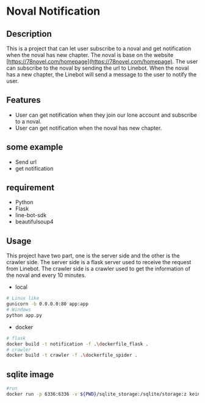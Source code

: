 # Noval Notification

## Description
This is a project that can let user subscribe to a noval and get notification when the noval has new chapter.
The noval is base on the website [https://78novel.com/homepage](https://78novel.com/homepage). 
The user can subscribe to the noval by sending the url to Linebot. 
When the noval has a new chapter, the Linebot will send a message to the user to notify the user.
## Features
- User can get notification when they join our lone account and subscribe to a noval.
- User can get notification when the noval has new chapter.
## some example
- Send url 
- get notification
## requirement
- Python 
- Flask
- line-bot-sdk
- beautifulsoup4
## Usage
This project have two part, one is the server side and the other is the crawler side.
The server side is a flask server used to receive the request from Linebot. 
The crawler side is a crawler used to get the information of the noval and every 10 minutes.
- local
```bash
# Linux like
gunicorn -b 0.0.0.0:80 app:app 
# Windows
python app.py
```
- docker
```bash
# flask
docker build -t notification -f .\dockerfile_flask .
# crawler
docker build -t crawler -f .\dockerfile_spider .
```
## sqlite image
```bash
#run
docker run -p 6336:6336 -v ${PWD}/sqlite_storage:/sqlite/storage:z keinos/sqlite3
```
